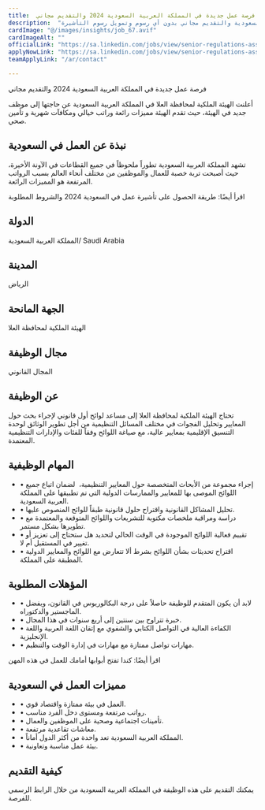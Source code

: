 ```yaml
---
title:  فرصة عمل جديدة في المملكة العربية السعودية 2024 والتقديم مجاني 
description:  "فرصة ذهبية للحصول علي عمل في المملكة العربية السعودية والتقديم مجاني بدون أي رسوم وتمويل رسوم التأشيرة" 
cardImage: "@/images/insights/job_67.avif" 
cardImageAlt: "" 
officialLink: "https://sa.linkedin.com/jobs/view/senior-regulations-associate-legal-at-the-royal-commission-for-alula-3815773619%3FrefId=FTh6cn4OncpkSrMEoJDywQ%3D%3D%26#038;trackingId=Cs1HDjswDsLioYmnkif%2F7Q%3D%3D%26#038;position=24%26#038;pageNum=5%26#038;trk=public_jobs_jserp-result_search-card" 
applyNowLink: "https://sa.linkedin.com/jobs/view/senior-regulations-associate-legal-at-the-royal-commission-for-alula-3815773619%3FrefId=FTh6cn4OncpkSrMEoJDywQ%3D%3D%26#038;trackingId=Cs1HDjswDsLioYmnkif%2F7Q%3D%3D%26#038;position=24%26#038;pageNum=5%26#038;trk=public_jobs_jserp-result_search-card" 
teamApplyLink: "/ar/contact"

---
```


فرصة عمل جديدة في المملكة العربية السعودية 2024 والتقديم مجاني

أعلنت الهيئة الملكية لمحافظة العلا في المملكة العربية السعودية عن حاجتها إلى موظف جديد في الهيئة، حيث تقدم الهيئة مميزات رائعة وراتب خيالي ومكافآت شهرية و تأمين صحي.

## نبذة عن العمل في السعودية

تشهد المملكة العربية السعودية تطوراً ملحوظاً في جميع القطاعات في الآونة الأخيرة، حيث أصبحت تربة خصبة للعمال والموظفين من مختلف أنحاء العالم بسبب الرواتب المرتفعة هو المميزات الرائعة.

اقرأ أيضًا: طريقة الحصول على تأشيرة عمل في السعودية 2024 والشروط المطلوبة

## الدولة

المملكة العربية السعودية/ Saudi Arabia

## المدينة

الرياض

## الجهة المانحة

الهيئة الملكية لمحافظة العلا

## مجال الوظيفة

المجال القانوني

## عن الوظيفة

تحتاج الهيئة الملكية لمحافظة العلا إلى مساعد لوائح أول قانوني لإجراء بحث حول المعايير وتحليل الفجوات في مختلف المسائل التنظيمية من أجل تطوير الوثائق لوحدة التنسيق الإقليمية بمعايير عالية، مع صياغة اللوائح وفقاً للفئات والإدارات التنظيمية المعتمدة.

## المهام الوظيفية

- • إجراء مجموعة من الأبحاث المتخصصة حول المعايير التنظيمية،  لضمان اتباع جميع اللوائح الموصى بها للمعايير والممارسات الدولية التي تم تطبيقها على المملكة العربية السعودية.
- • تحليل المشاكل القانونية واقتراح حلول قانونية طبقاً للوائح المنصوص عليها.
- • دراسة ومراقبة ملخصات مكتوبة للتشريعات واللوائح المتوقعة والمعتمدة مع تطويرها بشكل مستمر.
- • تقييم فعالية اللوائح الموجودة في الوقت الحالي لتحديد هل ستحتاج إلى تعزيز أو تغيير في المستقبل أم لا.
- • اقتراح تحديثات بشأن اللوائح بشرط ألا تتعارض مع اللوائح والمعايير الدولية المطبقة على المملكة.

## المؤهلات المطلوبة

- • لابد أن يكون المتقدم للوظيفة حاصلاً على درجة البكالوريوس في القانون، ويفضل الماجستير والدكتوراه.
- • خبرة تتراوح بين سنتين إلى أربع سنوات في هذا المجال.
- • الكفاءة العالية في التواصل الكتابي والشفوي مع إتقان اللغة العربية واللغة الإنجليزية.
- • مهارات تواصل ممتازة مع مهارات في إدارة الوقت والتنظيم.

اقرأ أيضًا: كندا تفتح أبوابها أمامك للعمل في هذه المهن

## مميزات العمل في السعودية

- • العمل في بيئة ممتازة واقتصاد قوي.
- • رواتب مرتفعة ومستوى دخل الفرد مناسب.
- • تأمينات اجتماعية وصحية على الموظفين والعمال.
- • معاشات تقاعدية مرتفعة.
- • المملكة العربية السعودية تعد واحدة من أكثر الدول أماناً.
- • بيئة عمل مناسبة وتعاونية.

## كيفية التقديم

يمكنك التقديم على هذه الوظيفة في المملكة العربية السعودية من خلال الرابط الرسمي للفرصة.

